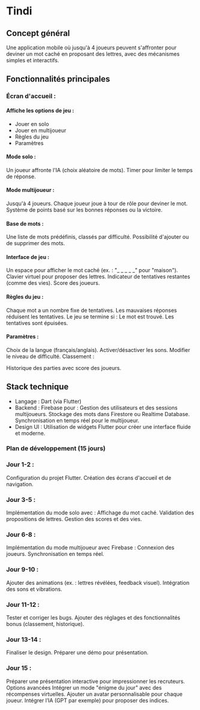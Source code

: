 # Tindi
<h2>Concept général</h2>
Une application mobile où jusqu'à 4 joueurs peuvent s'affronter pour deviner un mot caché en proposant des lettres, avec des mécanismes simples et interactifs.

<h2>Fonctionnalités principales</h2>

<h3>Écran d'accueil :</h3>

<h4>Affiche les options de jeu :</h4>
<ul>
  <li>Jouer en solo</li>
  <li>Jouer en multijoueur</li>
  <li>Règles du jeu</li>
  <li>Paramètres</li>
</ul>


<h4>Mode solo :</h4>

Un joueur affronte l'IA (choix aléatoire de mots).
Timer pour limiter le temps de réponse.

<h4>Mode multijoueur :</h4>

Jusqu'à 4 joueurs.
Chaque joueur joue à tour de rôle pour deviner le mot.
Système de points basé sur les bonnes réponses ou la victoire.

<h4>Base de mots :</h4>

Une liste de mots prédéfinis, classés par difficulté.
Possibilité d'ajouter ou de supprimer des mots.

<h4>Interface de jeu :</h4>

Un espace pour afficher le mot caché (ex. : "_ _ _ _ _" pour "maison").
Clavier virtuel pour proposer des lettres.
Indicateur de tentatives restantes (comme des vies).
Score des joueurs.

<h4>Règles du jeu :</h4>

Chaque mot a un nombre fixe de tentatives.
Les mauvaises réponses réduisent les tentatives.
Le jeu se termine si :
Le mot est trouvé.
Les tentatives sont épuisées.

<h4>Paramètres :</h4>

Choix de la langue (français/anglais).
Activer/désactiver les sons.
Modifier le niveau de difficulté.
Classement :

Historique des parties avec score des joueurs.

<h2>Stack technique</h2>
<ul>
  <li>Langage : Dart (via Flutter)</li>
  <li>Backend : Firebase pour :
  Gestion des utilisateurs et des sessions multijoueurs.
  Stockage des mots dans Firestore ou Realtime Database.
  Synchronisation en temps réel pour le multijoueur.</li>
  <li>Design UI : Utilisation de widgets Flutter pour créer une interface fluide et moderne.</li>
</ul>

<h3>Plan de développement (15 jours)</h3>

<h3>Jour 1-2 :</h3>

Configuration du projet Flutter.
Création des écrans d'accueil et de navigation.

<h3>Jour 3-5 :</h3>

Implémentation du mode solo avec :
Affichage du mot caché.
Validation des propositions de lettres.
Gestion des scores et des vies.

<h3>Jour 6-8 :</h3>

Implémentation du mode multijoueur avec Firebase :
Connexion des joueurs.
Synchronisation en temps réel.

<h3>Jour 9-10 :</h3>

Ajouter des animations (ex. : lettres révélées, feedback visuel).
Intégration des sons et vibrations.

<h3>Jour 11-12 :</h3>

Tester et corriger les bugs.
Ajouter des réglages et des fonctionnalités bonus (classement, historique).

<h3>Jour 13-14 :</h3>

Finaliser le design.
Préparer une démo pour présentation.

<h3>Jour 15 :</h3>

Préparer une présentation interactive pour impressionner les recruteurs.
Options avancées
Intégrer un mode "énigme du jour" avec des récompenses virtuelles.
Ajouter un avatar personnalisable pour chaque joueur.
Intégrer l’IA (GPT par exemple) pour proposer des indices.
